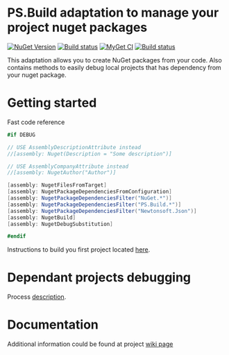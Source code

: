 # PS.Build adaptation to manage your project nuget packages
[![NuGet Version](https://img.shields.io/nuget/v/PS.Build.Nuget.svg?label=master+nuget)](https://www.nuget.org/packages?q=PS.Build.Nuget)
[![Build status](https://ci.appveyor.com/api/projects/status/ur6psdnxcljqnbxq?svg=true)](https://ci.appveyor.com/project/BlackGad/ps-build-nuget)
[![MyGet CI](https://img.shields.io/myget/ps-projects/vpre/ps.build.nuget.svg?label=CI+nuget)](https://www.myget.org/gallery/ps-projects)
[![Build status](https://ci.appveyor.com/api/projects/status/ok5hydixhinsm9rt?svg=true)](https://ci.appveyor.com/project/BlackGad/ps-build-nuget-oohdo)

This adaptation allows you to create NuGet packages from your code. Also contains methods to easily debug local projects that has dependency from your nuget package.

# Getting started
Fast code reference
```csharp
#if DEBUG

// USE AssemblyDescriptionAttribute instead
//[assembly: Nuget(Description = "Some description")]

// USE AssemblyCompanyAttribute instead
//[assembly: NugetAuthor("Author")]

[assembly: NugetFilesFromTarget]
[assembly: NugetPackageDependenciesFromConfiguration]
[assembly: NugetPackageDependenciesFilter("NuGet.*")]
[assembly: NugetPackageDependenciesFilter("PS.Build.*")]
[assembly: NugetPackageDependenciesFilter("Newtonsoft.Json")]
[assembly: NugetBuild]
[assembly: NugetDebugSubstitution]

#endif
```
Instructions to build you first project located [here](https://github.com/BlackGad/PS.Build.Nuget/wiki/Hello-World). 

# Dependant projects debugging
Process [description](https://github.com/BlackGad/PS.Build.Nuget/wiki/Dependant-projects-debugging).

# Documentation
Additional information could be found at project [wiki page](https://github.com/BlackGad/PS.Build.Nuget/wiki)
